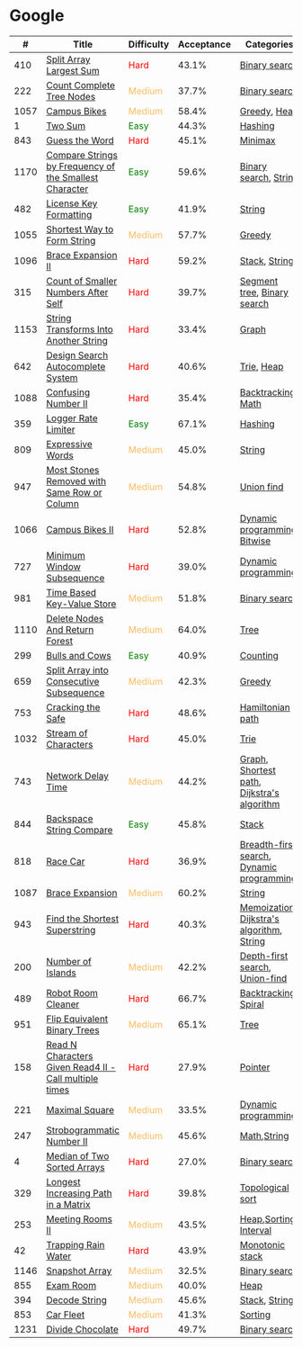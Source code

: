 Google
====

| #   | Title | Difficulty | Acceptance | Categories |Solution  |
| --- | --- | --- | --- | --- | --- |
| 410 | [Split Array Largest Sum](https://leetcode.com/problems/split-array-largest-sum/) | <span style="color:red">Hard</span>| 43.1% | [Binary search](../categories/binary_search.md) |[Solution](../problems/410.md) |
| 222 | [Count Complete Tree Nodes](https://leetcode.com/problems/count-complete-tree-nodes/) | <span style="color:#FABC60">Medium</span> | 37.7% |[Binary search](../categories/binary_search.md)|[Solution](../problems/222.md) |
| 1057 | [Campus Bikes](https://leetcode.com/problems/campus-bikes/) | <span style="color:#FABC60">Medium</span> | 58.4% |[Greedy](../categories/greedy.md), [Heap](../categories/heap.md)|[Solution](../problems/1057.md) |
| 1 | [Two Sum](https://leetcode.com/problems/two-sum/) | <span style="color:green">Easy</span> | 44.3% |[Hashing](../categories/hashing.md)|[Solution](../problems/1.md)|
| 843 | [Guess the Word](https://leetcode.com/problems/guess-the-word/) | <span style="color:red">Hard</span>| 45.1% |[Minimax](../categories/minimax.md)| [Solution](../problems/843.md) |
| 1170 | [Compare Strings by Frequency of the Smallest Character](https://leetcode.com/problems/compare-strings-by-frequency-of-the-smallest-character/) | <span style="color:green">Easy</span>| 59.6% | [Binary search](../categories/binary_search.md), [String](../categories/strings.md)| [Solution](../problems/1170.md) |
| 482 | [License Key Formatting](https://leetcode.com/problems/license-key-formatting/) | <span style="color:green">Easy</span>| 41.9% |  [String](../categories/strings.md) | [Solution](../problems/482.md) |
| 1055 | [Shortest Way to Form String](https://leetcode.com/problems/shortest-way-to-form-string/) | <span style="color:#FABC60">Medium</span> | 57.7% | [Greedy](../categories/greedy.md) |[Solution](../problems/1055.md) |
| 1096 | [Brace Expansion II](https://leetcode.com/problems/brace-expansion-ii/) | <span style="color:red">Hard</span>| 59.2% | [Stack](../categories/stack.md), [String](../categories/strings.md)| [Solution](../problems/1096.md) |
| 315 | [Count of Smaller Numbers After Self](https://leetcode.com/problems/count-of-smaller-numbers-after-self/) | <span style="color:red">Hard</span> | 39.7% |[Segment tree](../categories/segment_tree.md), [Binary search](../categories/binary_search.md) |[Solution](../problems/315.md) |
| 1153 | [String Transforms Into Another String](https://leetcode.com/problems/string-transforms-into-another-string/) | <span style="color:red">Hard</span>| 33.4% | [Graph](../categories/graph.md) |[Solution](../problems/1153.md) |
| 642 | [Design Search Autocomplete System](https://leetcode.com/problems/design-search-autocomplete-system/) | <span style="color:red">Hard</span>| 40.6% | [Trie](../categories/trie.md), [Heap](../categories/heap.md)| [Solution](../problems/642.md) |
| 1088 | [Confusing Number II](https://leetcode.com/problems/confusing-number-ii/) | <span style="color:red">Hard</span>| 35.4% | [Backtracking](../categories/backtracking.md), [Math](../categories/math.md)|[Solution](../problems/1088.md) |
| 359 | [Logger Rate Limiter](https://leetcode.com/problems/logger-rate-limiter/) | <span style="color:green">Easy</span>| 67.1% |[Hashing](../categories/hashing.md) |[Solution](../problems/359.md) |
| 809 | [Expressive Words](https://leetcode.com/problems/expressive-words/) | <span style="color:#FABC60">Medium</span> | 45.0% |[String](../categories/strings.md)|[Solution](../problems/809.md) |
| 947 | [Most Stones Removed with Same Row or Column](https://leetcode.com/problems/most-stones-removed-with-same-row-or-column/) | <span style="color:#FABC60">Medium</span> | 54.8% | [Union find](../categories/union_find.md) | [Solution](../problems/947.md) |
| 1066 | [Campus Bikes II](https://leetcode.com/problems/campus-bikes-ii/) | <span style="color:red">Hard</span>| 52.8% | [Dynamic programming](../categories/dp.md), [Bitwise](../categories/bitwise.md)|[Solution](../problems/1066.md) |
| 727 | [Minimum Window Subsequence](https://leetcode.com/problems/minimum-window-subsequence/) | <span style="color:red">Hard</span>| 39.0% | [Dynamic programming](../categories/dp.md) |[Solution](../problems/727.md) |
| 981 | [Time Based Key-Value Store](https://leetcode.com/problems/time-based-key-value-store/) | <span style="color:#FABC60">Medium</span> | 51.8% | [Binary search](../categories/binary_search.md) |[Solution](../problems/981.md) |
| 1110 | [Delete Nodes And Return Forest](https://leetcode.com/problems/delete-nodes-and-return-forest/) | <span style="color:#FABC60">Medium</span> | 64.0% | [Tree](../categories/tree.md) |[Solution](../problems/1110.md) |
| 299 | [Bulls and Cows](https://leetcode.com/problems/bulls-and-cows/) | <span style="color:green">Easy</span> | 40.9% | [Counting](../categories/counting.md) |[Solution](../problems/299.md) |
| 659 | [Split Array into Consecutive Subsequence](https://leetcode.com/problems/spiral-matrix/) | <span style="color:#FABC60">Medium</span> | 42.3% | [Greedy](../categories/greedy.md) |[Solution](../problems/659.md) |
| 753 | [Cracking the Safe](https://leetcode.com/problems/cracking-the-safe/) | <span style="color:red">Hard</span>| 48.6% | [Hamiltonian path](../categories/hamiltonian_path.md) |[Solution](../problems/753.md) |
| 1032 | [Stream of Characters](https://leetcode.com/problems/stream-of-characters/) | <span style="color:red">Hard</span>| 45.0% |[Trie](../categories/trie.md) |[Solution](../problems/1032.md) |
| 743 | [Network Delay Time](https://leetcode.com/problems/network-delay-time/) | <span style="color:#FABC60">Medium</span> | 44.2% | [Graph](../categories/graph.md), [Shortest path](../categories/shortest_path.md), [Dijkstra's algorithm](../categories/dijkstra.md) | [Solution](../problems/743.md) |
| 844 | [Backspace String Compare](https://leetcode.com/problems/backspace-string-compare/) | <span style="color:green">Easy</span> | 45.8% | [Stack](../categories/stack.md) |[Solution](../problems/844.md)|
| 818 | [Race Car](https://leetcode.com/problems/race-car/) | <span style="color:red">Hard</span>| 36.9% | [Breadth-first search](../categories/bfs.md), [Dynamic programming](../categories/dp.md)|[Solution](../problems/818.md) |
| 1087 | [Brace Expansion](https://leetcode.com/problems/brace-expansion/) | <span style="color:#FABC60">Medium</span> | 60.2% | [String](../categories/strings.md) |[Solution](../problems/1087.md) |
| 943 | [Find the Shortest Superstring](https://leetcode.com/problems/find-the-shortest-superstring/) | <span style="color:red">Hard</span>| 40.3% | [Memoization](../categories/memo.md), [Dijkstra's algorithm](../categories/dijkstra.md), [String](../categories/strings.md)| [Solution](../problems/943.md) |
| 200 | [Number of Islands](https://leetcode.com/problems/number-of-islands/) |  <span style="color:#FABC60">Medium</span>  | 42.2% | [Depth-first search](../categories/dfs.md), [Union-find](../categories/union_find.md)|[Solution](../problems/200.md)
| 489 | [Robot Room Cleaner](https://leetcode.com/problems/robot-room-cleaner/) | <span style="color:red">Hard</span>| 66.7% |[Backtracking](../categories/backtracking.md), [Spiral](../categories/spiral.md)|[Solution](../problems/489.md) |
| 951 | [Flip Equivalent Binary Trees](https://leetcode.com/problems/flip-equivalent-binary-trees/) | <span style="color:#FABC60">Medium</span> | 65.1% | [Tree](../categories/tree.md) |[Solution](../problems/951.md) |
| 158 | [Read N Characters Given Read4 II - Call multiple times](https://leetcode.com/problems/read-n-characters-given-read4-ii-call-multiple-times/) | <span style="color:red">Hard</span> | 27.9% | [Pointer](../categories/pointer.md) |[Solution](../problems/158.md) |
| 221 | [Maximal Square](https://leetcode.com/problems/maximal-square/) | <span style="color:#FABC60">Medium</span> | 33.5% | [Dynamic programming](../categories/dp.md) |[Solution](../problems/221.md)
| 247 | [Strobogrammatic Number II](https://leetcode.com/problems/strobogrammatic-number-ii/) | <span style="color:#FABC60">Medium</span> | 45.6% | [Math](../categories/math.md),[String](../categories/strings.md) | [Solution](../problems/247.md) |
| 4 | [Median of Two Sorted Arrays](https://leetcode.com/problems/median-of-two-sorted-arrays/) | <span style="color:red">Hard</span> | 27.0%  | [Binary search](../categories/binary_search.md) |[Solution](../problems/4.md)
| 329 | [Longest Increasing Path in a Matrix](https://leetcode.com/problems/longest-increasing-path-in-a-matrix/) | <span style="color:red">Hard</span> | 39.8% | [Topological sort](../categories/topological_sort.md) |[Solution](../problems/329.md)
| 253 | [Meeting Rooms II](https://leetcode.com/problems/meeting-rooms-ii/) |<span style="color:#FABC60">Medium</span> | 43.5% | [Heap](../categories/heap.md),[Sorting](../categories/sorting.md), [Interval](../categories/interval.md) | [Solution](../problems/253.md) |
| 42 | [Trapping Rain Water](https://leetcode.com/problems/trapping-rain-water/) | <span style="color:red">Hard</span>   | 43.9% | [Monotonic stack](../categories/monotonic_stack.md) | [Solution](../problems/42.md)
| 1146 | [Snapshot Array](https://leetcode.com/problems/snapshot-array/) | <span style="color:#FABC60">Medium</span> | 32.5% | [Binary search](../categories/binary_search.md) | [Solution](../problems/1146.md) |
| 855 | [Exam Room](https://leetcode.com/problems/exam-room/) | <span style="color:#FABC60">Medium</span> | 40.0% | [Heap](../categories/heap.md)| [Solution](../problems/855.md) |
| 394 | [Decode String](https://leetcode.com/problems/decode-string/) |  <span style="color:#FABC60">Medium</span>  | 45.6% | [Stack](../categories/stack.md), [String](../categories/strings.md) | [Solution](../problems/235.md)|
| 853 | [Car Fleet](https://leetcode.com/problems/car-fleet/) | <span style="color:#FABC60">Medium</span> | 41.3% | [Sorting](../categories/sorting.md) | [Solution](../problems/853.md) |
| 1231 | [Divide Chocolate](https://leetcode.com/problems/divide-chocolate/) | <span style="color:red">Hard</span>| 49.7% | [Binary search](../categories/binary_search.md) | [Solution](../problems/1231.md) ||
